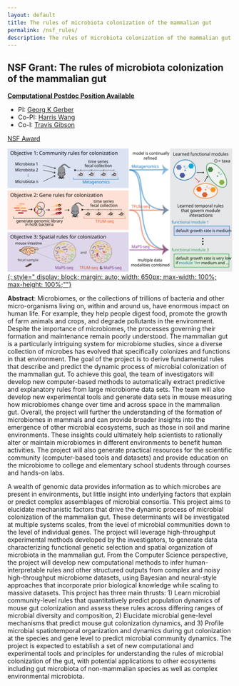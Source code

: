 ```yaml
---
layout: default
title: The rules of microbiota colonization of the mammalian gut
permalink: /nsf_rules/
description: The rules of microbiota colonization of the mammalian gut (NSF).
---
```


<meta name="twitter:card" content="summary_large_image" />
<meta name="twitter:site" content="@GibsonNews" />
<meta name="twitter:title" content="$2.9 Million NSF Award" />
<meta name="twitter:description" content="The rules of microbiota colonization of the mammalian gut" />
<meta name="twitter:image" content="https://gibsonlab.io/image/nsfmtm_wide-01.png" />


## NSF Grant: The rules of microbiota colonization of the mammalian gut

**[Computational Postdoc Position Available](https://gerber.bwh.harvard.edu/jobs/)**

- PI: [Georg K Gerber](https://gerber.bwh.harvard.edu/)
- Co-PI: [Harris Wang](http://wanglab.c2b2.columbia.edu/)
- Co-I: [Travis Gibson](https://gibsonlab.io)

[<i class="fa fa-external-link"></i> NSF Award ](https://www.nsf.gov/awardsearch/showAward?AWD_ID=2025515&HistoricalAwards=false)

[![The rules of microbiota colonization of the mammalian gut](/image/nsfmtm.svg){: style="
    display: block;
    margin: auto;
    width: 650px;
    max-width: 100%;
    max-height: 100%;""}](https://www.nsf.gov/awardsearch/showAward?AWD_ID=2025515&HistoricalAwards=false)

**Abstract**: Microbiomes, or the collections of trillions of bacteria and other micro-organisms living on, within and around us, have enormous impact on human life. For example, they help people digest food, promote the growth of farm animals and crops, and degrade pollutants in the environment. Despite the importance of microbiomes, the processes governing their formation and maintenance remain poorly understood. The mammalian gut is a particularly intriguing system for microbiome studies, since a diverse collection of microbes has evolved that specifically colonizes and functions in that environment. The goal of the project is to derive fundamental rules that describe and predict the dynamic process of microbial colonization of the mammalian gut. To achieve this goal, the team of investigators will develop new computer-based methods to automatically extract predictive and explanatory rules from large microbiome data sets. The team will also develop new experimental tools and generate data sets in mouse measuring how microbiomes change over time and across space in the mammalian gut. Overall, the project will further the understanding of the formation of microbiomes in mammals and can provide broader insights into the emergence of other microbial ecosystems, such as those in soil and marine environments. These insights could ultimately help scientists to rationally alter or maintain microbiomes in different environments to benefit human activities. The project will also generate practical resources for the scientific community (computer-based tools and datasets) and provide education on the microbiome to college and elementary school students through courses and hands-on labs.

A wealth of genomic data provides information as to which microbes are present in environments, but little insight into underlying factors that explain or predict complex assemblages of microbial consortia. This project aims to elucidate mechanistic factors that drive the dynamic process of microbial colonization of the mammalian gut. These determinants will be investigated at multiple systems scales, from the level of microbial communities down to the level of individual genes. The project will leverage high-throughput experimental methods developed by the investigators, to generate data characterizing functional genetic selection and spatial organization of microbiota in the mammalian gut. From the Computer Science perspective, the project will develop new computational methods to infer human-interpretable rules and other structured outputs from complex and noisy high-throughput microbiome datasets, using Bayesian and neural-style approaches that incorporate prior biological knowledge while scaling to massive datasets. This project has three main thrusts: 1) Learn microbial community-level rules that quantitatively predict population dynamics of mouse gut colonization and assess these rules across differing ranges of microbial diversity and composition, 2) Elucidate microbial gene-level mechanisms that predict mouse gut colonization dynamics, and 3) Profile microbial spatiotemporal organization and dynamics during gut colonization at the species and gene level to predict microbial community dynamics. The project is expected to establish a set of new computational and experimental tools and principles for understanding the rules of microbial colonization of the gut, with potential applications to other ecosystems including gut microbiota of non-mammalian species as well as complex environmental microbiota.
